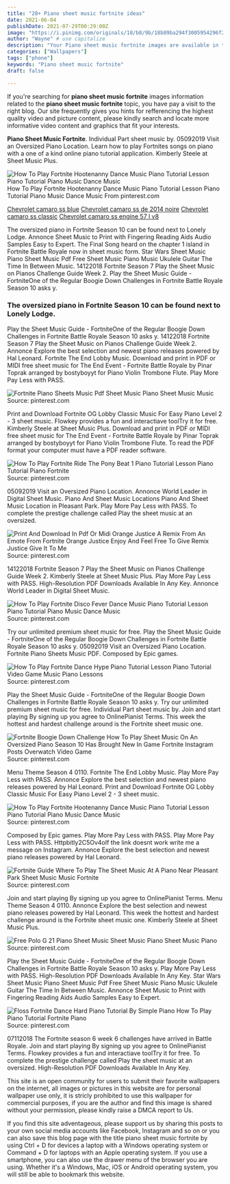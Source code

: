 ```yaml
---
title: "28+ Piano sheet music fortnite ideas"
date: 2021-06-04
publishDate: 2021-07-29T00:29:00Z
image: "https://i.pinimg.com/originals/18/b8/9b/18b89ba294f3005954296f28a25ec722.jpg"
author: "Wayne" # use capitalize
description: "Your Piano sheet music fortnite images are available in this site. Piano sheet music fortnite are a topic that is being searched for and liked by netizens today. You can Get the Piano sheet music fortnite files here. Download all royalty-free images."
categories: ["Wallpapers"]
tags: ["phone"]
keywords: "Piano sheet music fortnite"
draft: false

---
```


If you're searching for **piano sheet music fortnite** images information related to the **piano sheet music fortnite** topic, you have pay a visit to the right  blog.  Our site frequently  gives you  hints  for refferencing  the highest  quality video and picture  content, please kindly search and locate more informative video content and graphics  that fit your interests.

**Piano Sheet Music Fortnite**. Individual Part sheet music by. 05092019 Visit an Oversized Piano Location. Learn how to play Fortnites songs on piano with a one of a kind online piano tutorial application. Kimberly Steele at Sheet Music Plus.

![How To Play Fortnite Hootenanny Dance Music Piano Tutorial Lesson Piano Tutorial Piano Music Dance Music](https://i.pinimg.com/564x/54/67/59/546759b1ec192ad572ad6d1e29a6a04a.jpg "How To Play Fortnite Hootenanny Dance Music Piano Tutorial Lesson Piano Tutorial Piano Music Dance Music")
How To Play Fortnite Hootenanny Dance Music Piano Tutorial Lesson Piano Tutorial Piano Music Dance Music From pinterest.com

[Chevrolet camaro ss blue](/chevrolet-camaro-ss-blue/)
[Chevrolet camaro ss de 2014 noire](/chevrolet-camaro-ss-de-2014-noire/)
[Chevrolet camaro ss classic](/chevrolet-camaro-ss-classic/)
[Chevrolet camaro ss engine 57 l v8](/chevrolet-camaro-ss-engine-57-l-v8/)

The oversized piano in Fortnite Season 10 can be found next to Lonely Lodge. Annonce Sheet Music to Print with Fingering Reading Aids Audio Samples Easy to Expert. The Final Song heard on the chapter 1 island in Fortnite Battle Royale now in sheet music form. Star Wars Sheet Music Piano Sheet Music Pdf Free Sheet Music Piano Music Ukulele Guitar The Time In Between Music. 14122018 Fortnite Season 7 Play the Sheet Music on Pianos Challenge Guide Week 2. Play the Sheet Music Guide - FortniteOne of the Regular Boogie Down Challenges in Fortnite Battle Royale Season 10 asks y.

### The oversized piano in Fortnite Season 10 can be found next to Lonely Lodge.

Play the Sheet Music Guide - FortniteOne of the Regular Boogie Down Challenges in Fortnite Battle Royale Season 10 asks y. 14122018 Fortnite Season 7 Play the Sheet Music on Pianos Challenge Guide Week 2. Annonce Explore the best selection and newest piano releases powered by Hal Leonard. Fortnite The End Lobby Music. Download and print in PDF or MIDI free sheet music for The End Event - Fortnite Battle Royale by Pinar Toprak arranged by bostyboyyt for Piano Violin Trombone Flute. Play More Pay Less with PASS.


![Fortnite Piano Sheets Music Pdf Sheet Music Piano Sheet Music Music](https://i.pinimg.com/originals/74/53/a3/7453a3e24b57ce374a2a663e05a11a6f.png "Fortnite Piano Sheets Music Pdf Sheet Music Piano Sheet Music Music")
Source: pinterest.com

Print and Download Fortnite OG Lobby Classic Music For Easy Piano Level 2 - 3 sheet music. Flowkey provides a fun and interactiave toolTry it for free. Kimberly Steele at Sheet Music Plus. Download and print in PDF or MIDI free sheet music for The End Event - Fortnite Battle Royale by Pinar Toprak arranged by bostyboyyt for Piano Violin Trombone Flute. To read the PDF format your computer must have a PDF reader software.

![How To Play Fortnite Ride The Pony Beat 1 Piano Tutorial Lesson Piano Tutorial Piano Fortnite](https://i.pinimg.com/originals/26/26/7b/26267b53994f062f03449fd51a0df826.jpg "How To Play Fortnite Ride The Pony Beat 1 Piano Tutorial Lesson Piano Tutorial Piano Fortnite")
Source: pinterest.com

05092019 Visit an Oversized Piano Location. Annonce World Leader in Digital Sheet Music. Piano And Sheet Music Locations Piano And Sheet Music Location in Pleasant Park. Play More Pay Less with PASS. To complete the prestige challenge called Play the sheet music at an oversized.

![Print And Download In Pdf Or Midi Orange Justice A Remix From An Emote From Fortnite Orange Justice Enjoy And Feel Free To Give Remix Justice Give It To Me](https://i.pinimg.com/originals/f1/a8/21/f1a8210e37985d5fb79220f501e5183c.png "Print And Download In Pdf Or Midi Orange Justice A Remix From An Emote From Fortnite Orange Justice Enjoy And Feel Free To Give Remix Justice Give It To Me")
Source: pinterest.com

14122018 Fortnite Season 7 Play the Sheet Music on Pianos Challenge Guide Week 2. Kimberly Steele at Sheet Music Plus. Play More Pay Less with PASS. High-Resolution PDF Downloads Available In Any Key. Annonce World Leader in Digital Sheet Music.

![How To Play Fortnite Disco Fever Dance Music Piano Tutorial Lesson Piano Tutorial Piano Music Dance Music](https://i.pinimg.com/originals/6e/5e/aa/6e5eaa3e0da99c36d736d8cd13fe4deb.jpg "How To Play Fortnite Disco Fever Dance Music Piano Tutorial Lesson Piano Tutorial Piano Music Dance Music")
Source: pinterest.com

Try our unlimited premium sheet music for free. Play the Sheet Music Guide - FortniteOne of the Regular Boogie Down Challenges in Fortnite Battle Royale Season 10 asks y. 05092019 Visit an Oversized Piano Location. Fortnite Piano Sheets Music PDF. Composed by Epic games.

![How To Play Fortnite Dance Hype Piano Tutorial Lesson Piano Tutorial Video Game Music Piano Lessons](https://i.pinimg.com/originals/52/fd/60/52fd60f817fc1ffa4280c4f9df819575.jpg "How To Play Fortnite Dance Hype Piano Tutorial Lesson Piano Tutorial Video Game Music Piano Lessons")
Source: pinterest.com

Play the Sheet Music Guide - FortniteOne of the Regular Boogie Down Challenges in Fortnite Battle Royale Season 10 asks y. Try our unlimited premium sheet music for free. Individual Part sheet music by. Join and start playing By signing up you agree to OnlinePianist Terms. This week the hottest and hardest challenge around is the Fortnite sheet music one.

![Fortnite Boogie Down Challenge How To Play Sheet Music On An Oversized Piano Season 10 Has Brought New In Game Fortnite Instagram Posts Overwatch Video Game](https://i.pinimg.com/originals/27/30/b5/2730b5d84c2d8d48d697b1f0d18abf95.jpg "Fortnite Boogie Down Challenge How To Play Sheet Music On An Oversized Piano Season 10 Has Brought New In Game Fortnite Instagram Posts Overwatch Video Game")
Source: pinterest.com

Menu Theme Season 4 0110. Fortnite The End Lobby Music. Play More Pay Less with PASS. Annonce Explore the best selection and newest piano releases powered by Hal Leonard. Print and Download Fortnite OG Lobby Classic Music For Easy Piano Level 2 - 3 sheet music.

![How To Play Fortnite Hootenanny Dance Music Piano Tutorial Lesson Piano Tutorial Piano Music Dance Music](https://i.pinimg.com/564x/54/67/59/546759b1ec192ad572ad6d1e29a6a04a.jpg "How To Play Fortnite Hootenanny Dance Music Piano Tutorial Lesson Piano Tutorial Piano Music Dance Music")
Source: pinterest.com

Composed by Epic games. Play More Pay Less with PASS. Play More Pay Less with PASS. Httpbitly2C5Ov4oIf the link doesnt work write me a message on Instagram. Annonce Explore the best selection and newest piano releases powered by Hal Leonard.

![Fortnite Guide Where To Play The Sheet Music At A Piano Near Pleasant Park Sheet Music Music Fortnite](https://i.pinimg.com/736x/09/5e/14/095e14c54faa610ef6138adc348361e0.jpg "Fortnite Guide Where To Play The Sheet Music At A Piano Near Pleasant Park Sheet Music Music Fortnite")
Source: pinterest.com

Join and start playing By signing up you agree to OnlinePianist Terms. Menu Theme Season 4 0110. Annonce Explore the best selection and newest piano releases powered by Hal Leonard. This week the hottest and hardest challenge around is the Fortnite sheet music one. Kimberly Steele at Sheet Music Plus.

![Free Polo G 21 Piano Sheet Music Sheet Music Piano Sheet Music Piano](https://i.pinimg.com/originals/cd/58/00/cd580080c316dc4af7ee3e7b1bc3d156.png "Free Polo G 21 Piano Sheet Music Sheet Music Piano Sheet Music Piano")
Source: pinterest.com

Play the Sheet Music Guide - FortniteOne of the Regular Boogie Down Challenges in Fortnite Battle Royale Season 10 asks y. Play More Pay Less with PASS. High-Resolution PDF Downloads Available In Any Key. Star Wars Sheet Music Piano Sheet Music Pdf Free Sheet Music Piano Music Ukulele Guitar The Time In Between Music. Annonce Sheet Music to Print with Fingering Reading Aids Audio Samples Easy to Expert.

![Floss Fortnite Dance Hard Piano Tutorial By Simple Piano How To Play Piano Tutorial Fortnite Piano](https://i.pinimg.com/originals/18/b8/9b/18b89ba294f3005954296f28a25ec722.jpg "Floss Fortnite Dance Hard Piano Tutorial By Simple Piano How To Play Piano Tutorial Fortnite Piano")
Source: pinterest.com

07112018 The Fortnite season 6 week 6 challenges have arrived in Battle Royale. Join and start playing By signing up you agree to OnlinePianist Terms. Flowkey provides a fun and interactiave toolTry it for free. To complete the prestige challenge called Play the sheet music at an oversized. High-Resolution PDF Downloads Available In Any Key.

This site is an open community for users to submit their favorite wallpapers on the internet, all images or pictures in this website are for personal wallpaper use only, it is stricly prohibited to use this wallpaper for commercial purposes, if you are the author and find this image is shared without your permission, please kindly raise a DMCA report to Us.

If you find this site adventageous, please support us by sharing this posts to your own social media accounts like Facebook, Instagram and so on or you can also save this blog page with the title piano sheet music fortnite by using Ctrl + D for devices a laptop with a Windows operating system or Command + D for laptops with an Apple operating system. If you use a smartphone, you can also use the drawer menu of the browser you are using. Whether it's a Windows, Mac, iOS or Android operating system, you will still be able to bookmark this website.
